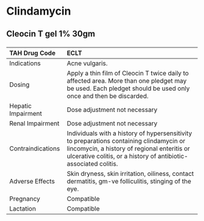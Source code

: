 # Clindamycin

## Cleocin T gel 1% 30gm

##### 

| TAH Drug Code      | ECLT                                                                                                                                                                                                       |
|:-------------------|:-----------------------------------------------------------------------------------------------------------------------------------------------------------------------------------------------------------|
| Indications        | Acne vulgaris.                                                                                                                                                                                             |
| Dosing             | Apply a thin film of Cleocin T twice daily to affected area. More than one pledget may be used. Each pledget should be used only once and then be discarded.                                               |
| Hepatic Impairment | Dose adjustment not necessary                                                                                                                                                                              |
| Renal Impairment   | Dose adjustment not necessary                                                                                                                                                                              |
| Contraindications  | Individuals with a history of hypersensitivity to preparations containing clindamycin or lincomycin, a history of regional enteritis or ulcerative colitis, or a history of antibiotic-associated colitis. |
| Adverse Effects    | Skin dryness, skin irritation, oiliness, contact dermatitis, gm-ve folliculitis, stinging of the eye.                                                                                                      |
| Pregnancy          | Compatible                                                                                                                                                                                                 |
| Lactation          | Compatible                                                                                                                                                                                                 |

